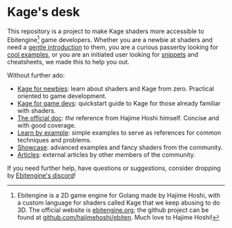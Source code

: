 # Kage's desk

This repository is a project to make Kage shaders more accessible to Ebitengine[^1] game developers. Whether you are a newbie at shaders and need a [gentle introduction](https://github.com/tinne26/kage-desk/blob/main/docs/tutorials/intro/00_introduction.md) to them, you are a curious passerby looking for [cool examples](https://github.com/tinne26/kage-desk/blob/main/docs/cool_examples.md), or you are an initiated user looking for [snippets](https://github.com/tinne26/kage-desk/blob/main/docs/snippets/access_textures.md) and cheatsheets, we made this to help you out.

Without further ado:
- [Kage for newbies](https://github.com/tinne26/kage-desk/blob/main/docs/tutorials/intro/00_introduction.md): learn about shaders and Kage from zero. Practical oriented to game development.
- [Kage for game devs](https://github.com/tinne26/kage-desk/blob/main/docs/tutorials/kage_for_devs.md): quickstart guide to Kage for those already familiar with shaders.
- [The official doc](https://ebitengine.org/en/documents/shader.html): *the* reference from Hajime Hoshi himself. Concise and with good coverage.
- [Learn by example](https://github.com/tinne26/kage-desk/blob/main/docs/tutorials/learn_by_example.md): simple examples to serve as references for common techniques and problems.
- [Showcase](https://github.com/tinne26/kage-desk/blob/main/docs/showcase.md): advanced examples and fancy shaders from the community.
- [Articles](https://github.com/tinne26/kage-desk/blob/main/docs/articles.md): external articles by other members of the community.

If you need further help, have questions or suggestions, consider dropping by [Ebitengine's discord](https://discord.gg/3tVdM5H8cC)!

[^1]: Ebitengine is a 2D game engine for Golang made by Hajime Hoshi, with a custom language for shaders called Kage that we keep abusing to do 3D. The official website is [ebitengine.org](https://ebitengine.org); the github project can be found at [github.com/hajimehoshi/ebiten](https://github.com/hajimehoshi/ebiten). Much love to Hajime Hoshi!
